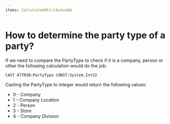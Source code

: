 ```yaml
---
items: CalculatedAttributesQA
---
```


# How to determine the party type of a party?

If we need to compare the PartyType to check if it is a company, person or other the following calculation would do the job:

```
CAST ATTRIB:PartyType CONST:System.Int32
```

Casting the PartyType to integer would return the following values:

- 0 - Company
- 1 - Company Location
- 2 - Person
- 3 - Store
- 4 - Company Division